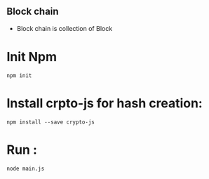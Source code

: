 Block chain
------------------
* Block chain is collection of Block
# Init Npm
`npm init`

# Install crpto-js for hash creation:
`npm install --save crypto-js`

# Run : 
`node main.js`